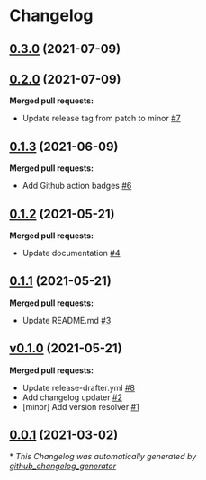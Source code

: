 # Changelog

## [0.3.0](https://github.com/yogingale/github-actions-guinea-pig/tree/0.3.0) (2021-07-09)

## [0.2.0](https://github.com/yogingale/github-actions-guinea-pig/tree/0.2.0) (2021-07-09)

**Merged pull requests:**

- Update release tag from patch to minor [\#7](https://github.com/yogingale/github-actions-guinea-pig/pull/7)

## [0.1.3](https://github.com/yogingale/github-actions-guinea-pig/tree/0.1.3) (2021-06-09)

**Merged pull requests:**

- Add Github action badges [\#6](https://github.com/yogingale/github-actions-guinea-pig/pull/6)

## [0.1.2](https://github.com/yogingale/github-actions-guinea-pig/tree/0.1.2) (2021-05-21)

**Merged pull requests:**

- Update documentation [\#4](https://github.com/yogingale/github-actions-guinea-pig/pull/4)

## [0.1.1](https://github.com/yogingale/github-actions-guinea-pig/tree/0.1.1) (2021-05-21)

**Merged pull requests:**

- Update README.md [\#3](https://github.com/yogingale/github-actions-guinea-pig/pull/3)

## [v0.1.0](https://github.com/yogingale/github-actions-guinea-pig/tree/v0.1.0) (2021-05-21)

**Merged pull requests:**

- Update release-drafter.yml [\#8](https://github.com/yogingale/github-actions-guinea-pig/pull/8)
- Add changelog updater [\#2](https://github.com/yogingale/github-actions-guinea-pig/pull/2)
- \[minor\] Add version resolver [\#1](https://github.com/yogingale/github-actions-guinea-pig/pull/1)

## [0.0.1](https://github.com/yogingale/github-actions-guinea-pig/tree/0.0.1) (2021-03-02)



\* *This Changelog was automatically generated by [github_changelog_generator](https://github.com/github-changelog-generator/github-changelog-generator)*
